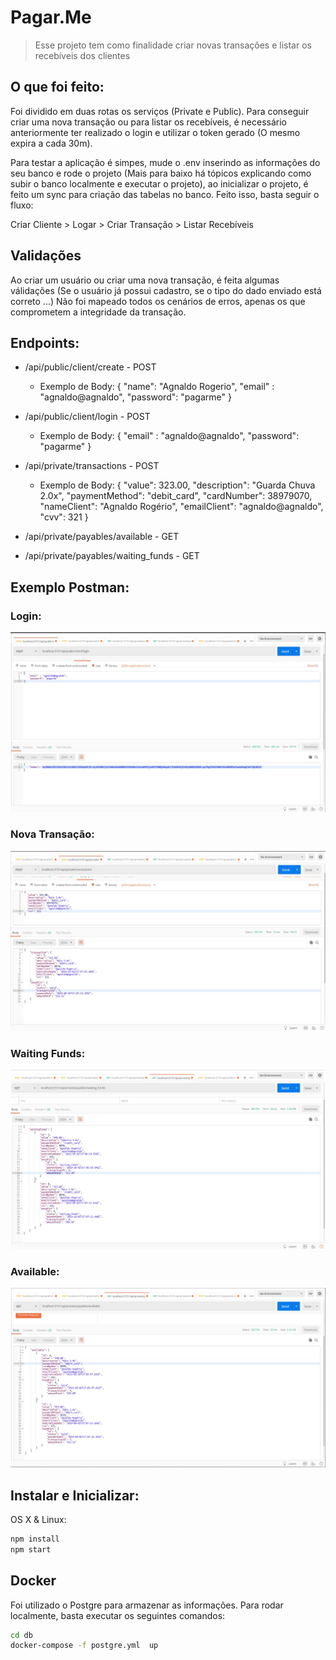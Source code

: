 # Pagar.Me

> Esse projeto tem como finalidade criar novas transações e listar os recebíveis dos clientes

## O que foi feito:

Foi dividido em duas rotas os serviços (Private e Public). Para conseguir criar uma nova transação ou para listar os recebíveis,  é necessário anteriormente ter realizado o login e utilizar o token gerado (O mesmo expira a cada 30m).

Para testar a aplicação é simpes, mude o .env inserindo as informações do seu banco e rode o projeto (Mais para baixo há tópicos explicando como subir o banco localmente e executar o projeto), ao inicializar o projeto, é feito um sync para criação das tabelas no banco. Feito isso, basta seguir o fluxo:

Criar Cliente > Logar > Criar Transação > Listar Recebíveis

## Validações 

Ao criar um usuário ou criar uma nova transação, é feita algumas válidações (Se o usuário já possui cadastro, se o tipo do dado enviado está correto ...) Não foi mapeado todos os cenários de erros, apenas os que comprometem a integridade da transação.

## Endpoints:

* /api/public/client/create - POST
    * Exemplo de Body: 
    {
    	"name": "Agnaldo Rogerio",
    	"email" : "agnaldo@agnaldo",
    	"password": "pagarme"
    }
* /api/public/client/login - POST
    * Exemplo de Body: 
    {
    	"email" : "agnaldo@agnaldo",
    	"password": "pagarme"
    }
* /api/private/transactions - POST
    * Exemplo de Body: 
    {
      "value": 323.00,
      "description": "Guarda Chuva 2.0x",
      "paymentMethod": "debit_card",
      "cardNumber": 38979070,
      "nameClient": "Agnaldo Rogério",
      "emailClient": "agnaldo@agnaldo",
      "cvv": 321
    }
* /api/private/payables/available - GET

* /api/private/payables/waiting_funds - GET

## Exemplo Postman:

### Login:
![](/prints/login.jpeg)

### Nova Transação:
![](/prints/novaTransacao.jpeg)

### Waiting Funds:
![](/prints/espera.jpeg)

### Available:
![](/prints/disponiveis.jpeg)


## Instalar e Inicializar:

OS X & Linux:

```sh
npm install 
npm start
```

## Docker
Foi utilizado o Postgre para armazenar as informações. Para rodar localmente, basta executar os seguintes comandos:

```sh
cd db
docker-compose -f postgre.yml  up
```

